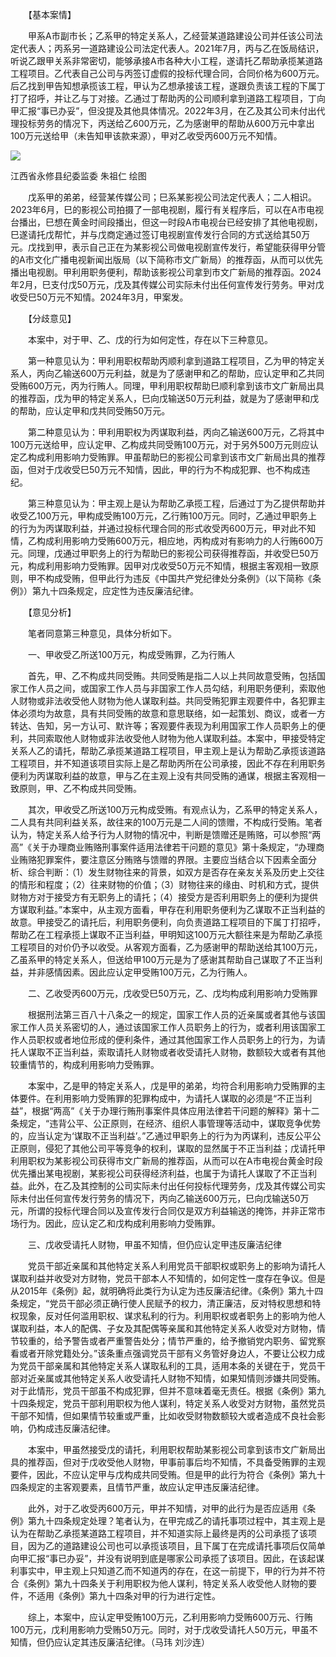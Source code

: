 　　【基本案情】

　　甲系A市副市长；乙系甲的特定关系人，乙经营某道路建设公司并任该公司法定代表人；丙系另一道路建设公司法定代表人。2021年7月，丙与乙在饭局结识，听说乙跟甲关系非常密切，能够承接A市各种大小工程，遂请托乙帮助承揽某道路工程项目。乙代表自己公司与丙签订虚假的投标代理合同，合同价格为600万元。后乙找到甲告知想承揽该工程，甲认为乙想承接该工程，遂跟负责该工程的下属丁打了招呼，并让乙与丁对接。乙通过丁帮助丙的公司顺利拿到道路工程项目，丁向甲汇报“事已办妥”，但没提及其他具体情况。2022年3月，在乙及其公司未付出代理投标劳务的情况下，丙送给乙600万元，乙为感谢甲的帮助从600万元中拿出100万元送给甲（未告知甲该款来源），甲对乙收受丙600万元不知情。

![](https://www.ccdi.gov.cn/hdjln/ywtt/202412/W020241227634505888737.jpeg)

江西省永修县纪委监委 朱祖仁 绘图

　　戊系甲的弟弟，经营某传媒公司；巳系某影视公司法定代表人；二人相识。2023年6月，巳的影视公司拍摄了一部电视剧，履行有关程序后，可以在A市电视台播出，巳想在黄金时间段播出，但这一时段A市电视台已经安排了其他电视剧，巳遂请托戊帮忙，并与戊商定通过签订电视剧宣传发行合同的方式送给其50万元。戊找到甲，表示自己正在为某影视公司做电视剧宣传发行，希望能获得甲分管的A市文化广播电视新闻出版局（以下简称市文广新局）的推荐函，从而可以优先播出电视剧。甲利用职务便利，帮助该影视公司拿到市文广新局的推荐函。2024年2月，巳支付戊50万元，戊及其传媒公司实际未付出任何宣传发行劳务。甲对戊收受巳50万元不知情。2024年3月，甲案发。

　　【分歧意见】

　　本案中，对于甲、乙、戊的行为如何定性，存在以下三种意见。

　　第一种意见认为：甲利用职权帮助丙顺利拿到道路工程项目，乙为甲的特定关系人，丙向乙输送600万元利益，就是为了感谢甲和乙的帮助，应认定甲和乙共同受贿600万元，丙为行贿人。同理，甲利用职权帮助巳顺利拿到该市文广新局出具的推荐函，戊为甲的特定关系人，巳向戊输送50万元利益，就是为了感谢甲和戊的帮助，应认定甲和戊共同受贿50万元。

　　第二种意见认为：甲利用职权为丙谋取利益，丙向乙输送600万元，乙将其中100万元送给甲，应认定甲、乙构成共同受贿100万元，对于另外500万元则应认定乙构成利用影响力受贿罪。甲虽帮助巳的影视公司拿到该市文广新局出具的推荐函，但对于戊收受巳50万元不知情，因此，甲的行为不构成犯罪、也不构成违纪。

　　第三种意见认为：甲主观上是认为帮助乙承揽工程，后通过丁为乙提供帮助并收受乙100万元，甲构成受贿100万元，乙行贿100万元。同时，乙通过甲职务上的行为为丙谋取利益，并通过投标代理合同的形式收受丙600万元，甲对此不知情，乙构成利用影响力受贿600万元，相应地，丙构成对有影响力的人行贿600万元。同理，戊通过甲职务上的行为帮助巳的影视公司获得推荐函，并收受巳50万元，构成利用影响力受贿罪。因甲对戊收受50万元不知情，根据主客观相一致原则，甲不构成受贿，但甲此行为违反《中国共产党纪律处分条例》（以下简称《条例》）第九十四条规定，应定性为违反廉洁纪律。

　　【意见分析】

　　笔者同意第三种意见，具体分析如下。

　　一、甲收受乙所送100万元，构成受贿罪，乙为行贿人

　　首先，甲、乙不构成共同受贿。共同受贿是指二人以上共同故意受贿，包括国家工作人员之间，或国家工作人员与非国家工作人员勾结，利用职务便利，索取他人财物或非法收受他人财物为他人谋取利益。共同受贿犯罪主观要件中，各犯罪主体必须均为故意，具有共同受贿的故意和意思联络，如一起策划、商议，或者一方转达、告知，另一方认可、默许等；客观要件表现为利用国家工作人员职务上的便利，共同索取他人财物或非法收受他人财物为他人谋取利益。本案中，甲接受特定关系人乙的请托，帮助乙承揽某道路工程项目，甲主观上是认为帮助乙承揽该道路工程项目，并不知道该项目实际上是乙帮助丙所在公司承接，因此不存在利用职务便利为丙谋取利益的故意，甲与乙在主观上没有共同受贿的通谋，根据主客观相一致原则，甲、乙不构成共同受贿。

　　其次，甲收受乙所送100万元构成受贿。有观点认为，乙系甲的特定关系人，二人具有共同利益关系，故往来的100万元是二人间的馈赠，不构成行受贿。笔者认为，特定关系人给予行为人财物的情况中，判断是馈赠还是贿赂，可以参照“两高”《关于办理商业贿赂刑事案件适用法律若干问题的意见》第十条规定，“办理商业贿赂犯罪案件，要注意区分贿赂与馈赠的界限。主要应当结合以下因素全面分析、综合判断：（1）发生财物往来的背景，如双方是否存在亲友关系及历史上交往的情形和程度；（2）往来财物的价值；（3）财物往来的缘由、时机和方式，提供财物方对于接受方有无职务上的请托；（4）接受方是否利用职务上的便利为提供方谋取利益。”本案中，从主观方面看，甲存在利用职务便利为乙谋取不正当利益的故意。甲接受乙的请托后，利用职务便利，向负责道路工程项目的下属丁打招呼，帮助乙在工程承揽上谋取不正当利益，甲明知这100万元大额往来是为帮助乙承揽工程项目的对价仍予以收受。从客观方面看，乙为感谢甲的帮助送给其100万元，乙虽系甲的特定关系人，但送给甲100万元是为了感谢其帮助自己谋取了不正当利益，并非感情因素。因此应认定甲受贿100万元，乙为行贿人。

　　二、乙收受丙600万元，戊收受巳50万元，乙、戊均构成利用影响力受贿罪

　　根据刑法第三百八十八条之一的规定，国家工作人员的近亲属或者其他与该国家工作人员关系密切的人，通过该国家工作人员职务上的行为，或者利用该国家工作人员职权或者地位形成的便利条件，通过其他国家工作人员职务上的行为，为请托人谋取不正当利益，索取请托人财物或者收受请托人财物，数额较大或者有其他较重情节的，构成利用影响力受贿罪。

　　本案中，乙是甲的特定关系人，戊是甲的弟弟，均符合利用影响力受贿罪的主体要件。在利用影响力受贿罪的犯罪构成中，为请托人谋取的必须是“不正当利益”，根据“两高”《关于办理行贿刑事案件具体应用法律若干问题的解释》第十二条规定，“违背公平、公正原则，在经济、组织人事管理等活动中，谋取竞争优势的，应当认定为‘谋取不正当利益’。”乙通过甲职务上的行为为丙谋利，违反公平公正原则，侵犯了其他公司平等竞争的权利，谋取的显然属于不正当利益；戊请托甲利用职权为某影视公司获得市文广新局的推荐函，从而可以在A市电视台黄金时段优先播出某电视剧，某影视公司获得经济利益，也属于为请托人谋取了不正当利益。此外，在乙及其控制的公司实际未付出任何投标代理劳务，戊及其传媒公司实际未付出任何宣传发行劳务的情况下，丙向乙输送600万元，巳向戊输送50万元，所谓的投标代理合同以及宣传发行合同仅是双方利益输送的掩饰，并非正常市场行为。因此，应认定乙和戊构成利用影响力受贿罪。

　　三、戊收受请托人财物，甲虽不知情，但仍应认定甲违反廉洁纪律

　　党员干部近亲属和其他特定关系人利用党员干部职权或职务上的影响为请托人谋取利益并收受对方财物，党员干部本人不知情的，如何定性一度存在争议。但是从2015年《条例》起，就明确将此类行为认定为违反廉洁纪律。《条例》第九十四条规定，“党员干部必须正确行使人民赋予的权力，清正廉洁，反对特权思想和特权现象，反对任何滥用职权、谋求私利的行为。利用职权或者职务上的影响为他人谋取利益，本人的配偶、子女及其配偶等亲属和其他特定关系人收受对方财物，情节较重的，给予警告或者严重警告处分；情节严重的，给予撤销党内职务、留党察看或者开除党籍处分。”该条重点强调党员干部有义务管好身边人，不要让公权力成为党员干部亲属和其他特定关系人谋取私利的工具，适用本条的关键在于，党员干部对近亲属或其他特定关系人收受请托人财物不知情，如果知情则涉嫌共同受贿。对于此情形，党员干部虽不构成犯罪，但并不意味着毫无责任。根据《条例》第九十四条规定，党员干部利用职权为他人谋利，特定关系人收受对方财物，虽然党员干部不知情，但如果情节较重或严重，比如收受财物数额较大或者造成不良社会影响，仍构成违反廉洁纪律。

　　本案中，甲虽然接受戊的请托，利用职权帮助某影视公司拿到该市文广新局出具的推荐函，但对于戊收受他人财物，甲事前事后均不知情，不具备受贿罪的主观要件，因此，不应认定甲与戊构成共同受贿。但是甲的此行为符合《条例》第九十四条规定的主客观要素，且情节严重，故应认定甲违反廉洁纪律。

　　此外，对于乙收受丙600万元，甲并不知情，对甲的此行为是否应适用《条例》第九十四条规定处理？笔者认为，在甲完成乙的请托事项过程中，其主观上是认为在帮助乙承揽某道路工程项目，并不知道实际上最终是丙的公司承揽了该项目，因为乙的道路建设公司也可以承揽该项目，且下属丁在完成请托事项后仅简单向甲汇报“事已办妥”，并没有说明到底是哪家公司承揽了该项目。因此，在该起谋利事实中，甲主观上只知道乙而不知道丙的存在，在这一前提下，甲的行为并不符合《条例》第九十四条关于利用职权为他人谋利，特定关系人收受他人财物的要件，不适用《条例》第九十四条对甲的行为进行定性。

　　综上，本案中，应认定甲受贿100万元，乙利用影响力受贿600万元、行贿100万元，戊利用影响力受贿50万元。同时，对于戊收受请托人50万元，甲虽不知情，但仍应认定其违反廉洁纪律。（马玮 刘沙连）